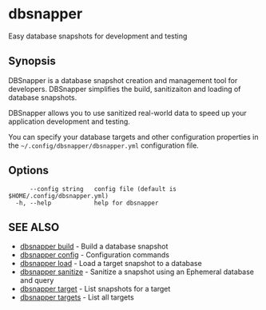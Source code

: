 # dbsnapper

Easy database snapshots for development and testing

## Synopsis

DBSnapper is a database snapshot creation and management tool for developers. 
DBSnapper simplifies the build, sanitizaiton and loading of database snapshots.

DBSnapper allows you to use sanitized real-world data to speed up your application development and testing.

You can specify your database targets and other configuration properties in the `~/.config/dbsnapper/dbsnapper.yml` configuration file.


## Options

```
      --config string   config file (default is $HOME/.config/dbsnapper.yml)
  -h, --help            help for dbsnapper
```

## SEE ALSO

* [dbsnapper build](/cmd/dbsnapper_build/)	 - Build a database snapshot
* [dbsnapper config](/cmd/dbsnapper_config/)	 - Configuration commands
* [dbsnapper load](/cmd/dbsnapper_load/)	 - Load a target snapshot to a database
* [dbsnapper sanitize](/cmd/dbsnapper_sanitize/)	 - Sanitize a snapshot using an Ephemeral database and query
* [dbsnapper target](/cmd/dbsnapper_target/)	 - List snapshots for a target
* [dbsnapper targets](/cmd/dbsnapper_targets/)	 - List all targets

